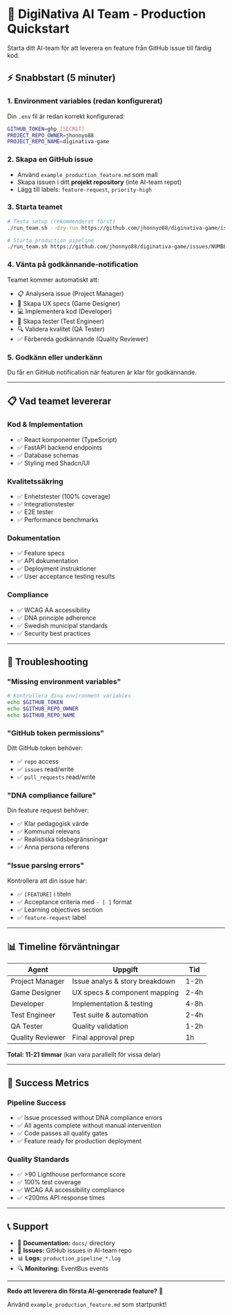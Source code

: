 # 🚀 DigiNativa AI Team - Production Quickstart

Starta ditt AI-team för att leverera en feature från GitHub issue till färdig kod.

## ⚡ Snabbstart (5 minuter)

### 1. Environment variables (redan konfigurerat)
Din `.env` fil är redan korrekt konfigurerad:
```bash
GITHUB_TOKEN=ghp_[SECRET]
PROJECT_REPO_OWNER=jhonnyo88
PROJECT_REPO_NAME=diginativa-game
```

### 2. Skapa en GitHub issue
- Använd `example_production_feature.md` som mall
- Skapa issuen i ditt **projekt repository** (inte AI-team repot)
- Lägg till labels: `feature-request`, `priority-high`

### 3. Starta teamet
```bash
# Testa setup (rekommenderat först)
./run_team.sh --dry-run https://github.com/jhonnyo88/diginativa-game/issues/NUMBER

# Starta production pipeline
./run_team.sh https://github.com/jhonnyo88/diginativa-game/issues/NUMBER
```

### 4. Vänta på godkännande-notification
Teamet kommer automatiskt att:
- 📋 Analysera issue (Project Manager)
- 🎨 Skapa UX specs (Game Designer)
- 💻 Implementera kod (Developer)
- 🧪 Skapa tester (Test Engineer)
- 🔍 Validera kvalitet (QA Tester)
- ✅ Förbereda godkännande (Quality Reviewer)

### 5. Godkänn eller underkänn
Du får en GitHub notification när featuren är klar för godkännande.

---

## 📋 Vad teamet levererar

### Kod & Implementation
- ✅ React komponenter (TypeScript)
- ✅ FastAPI backend endpoints
- ✅ Database schemas
- ✅ Styling med Shadcn/UI

### Kvalitetssäkring
- ✅ Enhetstester (100% coverage)
- ✅ Integrationstester
- ✅ E2E tester
- ✅ Performance benchmarks

### Dokumentation
- ✅ Feature specs
- ✅ API dokumentation
- ✅ Deployment instruktioner
- ✅ User acceptance testing results

### Compliance
- ✅ WCAG AA accessibility
- ✅ DNA principle adherence
- ✅ Swedish municipal standards
- ✅ Security best practices

---

## 🔧 Troubleshooting

### "Missing environment variables"
```bash
# Kontrollera dina environment variables
echo $GITHUB_TOKEN
echo $GITHUB_REPO_OWNER
echo $GITHUB_REPO_NAME
```

### "GitHub token permissions"
Ditt GitHub token behöver:
- ✅ `repo` access
- ✅ `issues` read/write
- ✅ `pull_requests` read/write

### "DNA compliance failure"
Din feature request behöver:
- ✅ Klar pedagogisk värde
- ✅ Kommunal relevans
- ✅ Realistiska tidsbegränsningar
- ✅ Anna persona referens

### "Issue parsing errors"
Kontrollera att din issue har:
- ✅ `[FEATURE]` i titeln
- ✅ Acceptance criteria med `- [ ]` format
- ✅ Learning objectives section
- ✅ `feature-request` label

---

## 📊 Timeline förväntningar

| Agent | Uppgift | Tid |
|-------|---------|-----|
| Project Manager | Issue analys & story breakdown | 1-2h |
| Game Designer | UX specs & component mapping | 2-4h |
| Developer | Implementation & testing | 4-8h |
| Test Engineer | Test suite & automation | 2-4h |
| QA Tester | Quality validation | 1-2h |
| Quality Reviewer | Final approval prep | 1h |

**Total: 11-21 timmar** (kan vara parallellt för vissa delar)

---

## 🎯 Success Metrics

### Pipeline Success
- ✅ Issue processed without DNA compliance errors
- ✅ All agents complete without manual intervention
- ✅ Code passes all quality gates
- ✅ Feature ready for production deployment

### Quality Standards
- ✅ >90 Lighthouse performance score
- ✅ 100% test coverage
- ✅ WCAG AA accessibility compliance
- ✅ <200ms API response times

---

## 📞 Support

- 📖 **Documentation:** `docs/` directory
- 🐛 **Issues:** GitHub issues in AI-team repo
- 📊 **Logs:** `production_pipeline_*.log`
- 🔍 **Monitoring:** EventBus events

---

**Redo att leverera din första AI-genererade feature?** 🚀

Använd `example_production_feature.md` som startpunkt!